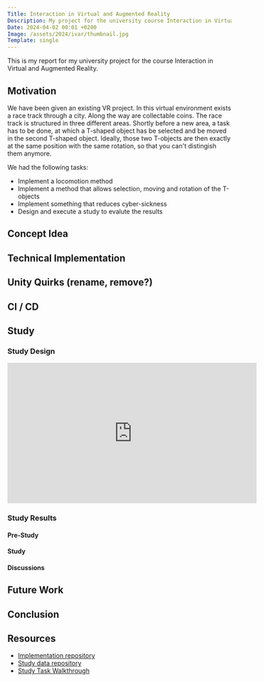 ```yaml
---
Title: Interaction in Virtual and Augmented Reality
Description: My project for the university course Interaction in Virtual and Augmented Reality.
Date: 2024-04-02 00:01 +0200
Image: /assets/2024/ivar/thumbnail.jpg
Template: single
---
```


This is my report for my university project for the course Interaction in Virtual and Augmented Reality.


## Motivation

We have been given an existing VR project. In this virtual environment exists a race track through a city. Along the way are collectable coins. The race track is structured in three different areas. Shortly before a new area, a task has to be done, at which a T-shaped object has be selected and be moved in the second T-shaped object. Ideally, those two T-objects are then exactly at the same position with the same rotation, so that you can't distingish them anymore.

We had the following tasks:
  * Implement a locomotion method
  * Implement a method that allows selection, moving and rotation of the T-objects
  * Implement something that reduces cyber-sickness
  * Design and execute a study to evalute the results


## Concept Idea


## Technical Implementation


## Unity Quirks (rename, remove?)


## CI / CD


## Study


### Study Design



<iframe width="560" height="315" src="https://www.youtube-nocookie.com/embed/WJ9H1r-tjjA?si=LRXK7RNcCNR2oxgA" title="YouTube video player" frameborder="0" allow="accelerometer; autoplay; clipboard-write; encrypted-media; gyroscope; picture-in-picture; web-share" referrerpolicy="strict-origin-when-cross-origin" allowfullscreen></iframe>

### Study Results

#### Pre-Study


#### Study


#### Discussions


## Future Work


## Conclusion


## Resources

  * [Implementation repository](https://github.com/Croydon/tuda-vr-parkour)
  * [Study data repository](https://github.com/Croydon/tuda-vr-parkour-study)
  * [Study Task Walkthrough](https://www.youtube.com/watch?v=WJ9H1r-tjjA)
